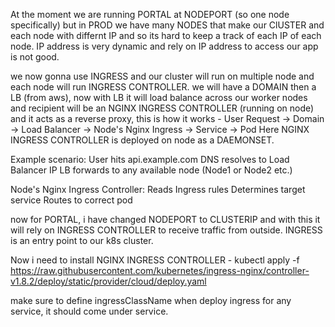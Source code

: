 At the moment we are running PORTAL at NODEPORT (so one node specifically) but in PROD we have many NODES that make our ClUSTER and each node with differnt IP and so its hard to keep a track of each IP of each node.
IP address is very dynamic and rely on IP address to access our app is not good.

we now gonna use INGRESS and our cluster will run on multiple node and each node will run INGRESS CONTROLLER.
we will have a DOMAIN then a LB (from aws), now with LB it will load balance across our worker nodes and recipient will be an NGINX INGRESS CONTROLLER (running on node) and it acts as a reverse proxy, this is how it works - 
User Request → Domain → Load Balancer → Node's Nginx Ingress → Service → Pod
Here NGINX INGRESS CONTROLLER is deployed on node as a DAEMONSET.

Example scenario:
User hits api.example.com
DNS resolves to Load Balancer IP
LB forwards to any available node (Node1 or Node2 etc.)

Node's Nginx Ingress Controller:
Reads Ingress rules
Determines target service
Routes to correct pod

now for PORTAL, i have changed NODEPORT to CLUSTERIP and with this it will rely on INGRESS CONTROLLER to receive traffic from outside.
INGRESS is an entry point to our k8s cluster.

Now i need to install NGINX INGRESS CONTROLLER - 
kubectl apply -f https://raw.githubusercontent.com/kubernetes/ingress-nginx/controller-v1.8.2/deploy/static/provider/cloud/deploy.yaml

make sure to define ingressClassName when deploy ingress for any service, it should come under service.